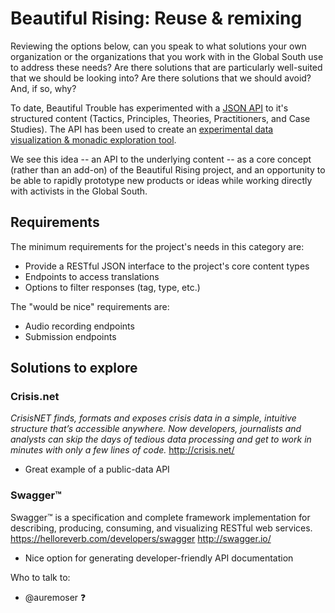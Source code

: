 Beautiful Rising: Reuse & remixing
==================================

Reviewing the options below, can you speak to what solutions your own organization or the organizations that you work with in the Global South use to address these needs? Are there solutions that are particularly well-suited that we should be looking into? Are there solutions that we should avoid? And, if so, why?

To date, Beautiful Trouble has experimented with a [JSON API](http://beautifultrouble.org/api/) to it's structured content (Tactics, Principles, Theories, Practitioners, and Case Studies). The API has been used to create an [experimental data visualization & monadic exploration tool](http://explore.beautifultrouble.org/#-1:00000).

We see this idea -- an API to the underlying content -- as a core concept (rather than an add-on) of the Beautiful Rising project, and an opportunity to be able to rapidly prototype new products or ideas while working directly with activists in the Global South.

## Requirements

The minimum requirements for the project's needs in this category are:

* Provide a RESTful JSON interface to the project's core content types
* Endpoints to access translations
* Options to filter responses (tag, type, etc.)

The "would be nice" requirements are:

* Audio recording endpoints
* Submission endpoints

## Solutions to explore

### Crisis.net 
_CrisisNET finds, formats and exposes crisis data in a simple, intuitive structure that’s accessible anywhere. Now developers, journalists and analysts can skip the days of tedious data processing and get to work in minutes with only a few lines of code._
http://crisis.net/

* Great example of a public-data API

### Swagger™
Swagger™ is a specification and complete framework implementation for describing, producing, consuming, and visualizing RESTful web services. 
https://helloreverb.com/developers/swagger
http://swagger.io/

* Nice option for generating developer-friendly API documentation

Who to talk to:
* @auremoser :question:


[aadk]: http://actionaid.org
[bt]: http://beautifultrouble.org
[bsol]: http://beautifulsolutions.info
[brising]: http://beautifulrising.org
[advisorynetwork]: http://beautifulrising.org/news/#announcing-the-first-members-of-the-beautiful-rising-advisory-network
